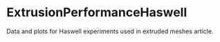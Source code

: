 # ExtrusionPerformanceHaswell
Data and plots for Haswell experiments used in extruded meshes article.
